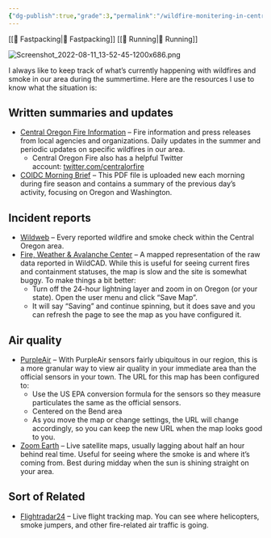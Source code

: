 ```yaml
---
{"dg-publish":true,"grade":3,"permalink":"/wildfire-monitering-in-central-oregon/","dgPassFrontmatter":true}
---
```



[[📘 Fastpacking\|📘 Fastpacking]] [[📘 Running\|📘 Running]]

![Screenshot_2022-08-11_13-52-45-1200x686.png](/img/user/98-attachments/Screenshot_2022-08-11_13-52-45-1200x686.png)

I always like to keep track of what’s currently happening with wildfires and smoke in our area during the summertime. Here are the resources I use to know what the situation is:

## Written summaries and updates

-   [Central Oregon Fire Information](https://www.centraloregonfire.org/) – Fire information and press releases from local agencies and organizations. Daily updates in the summer and periodic updates on specific wildfires in our area.
    -   Central Oregon Fire also has a helpful Twitter account: [twitter.com/centralorfire](https://twitter.com/centralorfire)
-   [COIDC Morning Brief](https://gacc.nifc.gov/nwcc/content/products/intelligence/MORNINGBRIEF.pdf) – This PDF file is uploaded new each morning during fire season and contains a summary of the previous day’s activity, focusing on Oregon and Washington.

## Incident reports

-   [Wildweb](https://www.wildwebe.net/?dc_name=ORCOC) – Every reported wildfire and smoke check within the Central Oregon area.
-   [Fire, Weather & Avalanche Center](https://www.fireweatheravalanche.org/fire/) – A mapped representation of the raw data reported in WildCAD. While this is useful for seeing current fires and containment statuses, the map is slow and the site is somewhat buggy. To make things a bit better:
    -   Turn off the 24-hour lightning layer and zoom in on Oregon (or your state). Open the user menu and click “Save Map”.
    -   It will say “Saving” and continue spinning, but it does save and you can refresh the page to see the map as you have configured it.

## Air quality

-   [PurpleAir](https://map.purpleair.com/1/i/lt/mAQI/a10/p604800/cC5#10.5/44.0353/-121.4749) – With PurpleAir sensors fairly ubiquitous in our region, this is a more granular way to view air quality in your immediate area than the official sensors in your town. The URL for this map has been configured to:
    -   Use the US EPA conversion formula for the sensors so they measure particulates the same as the official sensors.
    -   Centered on the Bend area
    -   As you move the map or change settings, the URL will change accordingly, so you can keep the new URL when the map looks good to you.
-   [Zoom Earth](https://zoom.earth/#view=44.08493,-121.39793,9z/map=live/overlays=heat,fires,wind,radar:off) – Live satellite maps, usually lagging about half an hour behind real time. Useful for seeing where the smoke is and where it’s coming from. Best during midday when the sun is shining straight on your area.

## Sort of Related

-   [Flightradar24](https://www.flightradar24.com/44.04,-121.59/11) – Live flight tracking map. You can see where helicopters, smoke jumpers, and other fire-related air traffic is going.